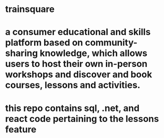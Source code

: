 # trainsquare
# a consumer educational and skills platform based on community-sharing knowledge, which allows users to host their own in-person workshops and discover and book courses, lessons and activities.
# this repo contains sql, .net, and react code pertaining to the lessons feature 
